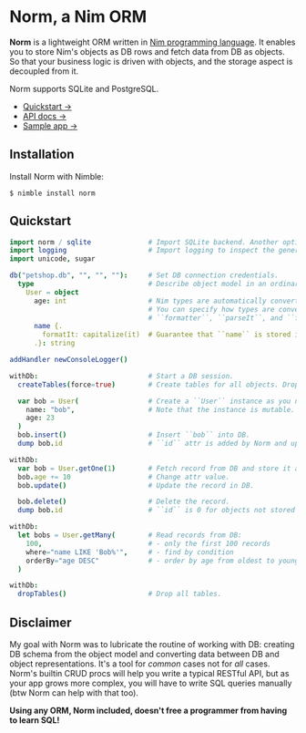 # Norm, a Nim ORM

**Norm** is a lightweight ORM written in [Nim programming language](https://nim-lang.org). It enables you to store Nim's objects as DB rows and fetch data from DB as objects. So that your business logic is driven with objects, and the storage aspect is decoupled from it.

Norm supports SQLite and PostgreSQL.

- [Quickstart →](#Quickstart)
- [API docs →](https://moigagoo.github.io/norm/norm.html)
- [Sample app →](https://github.com/moigagoo/norm-sample-webapp)


## Installation

Install Norm with Nimble:

```shell
$ nimble install norm
```


## Quickstart

```nim
import norm / sqlite              # Import SQLite backend. Another option is ``norm / postgres``.
import logging                    # Import logging to inspect the generated SQL statements.
import unicode, sugar

db("petshop.db", "", "", ""):     # Set DB connection credentials.
  type                            # Describe object model in an ordinary type section.
    User = object
      age: int                    # Nim types are automatically converted into SQL types and back.
                                  # You can specify how types are converted using ``parser``,
                                  # ``formatter``, ``parseIt``, and ``formatIt`` pragmas.
      name {.
        formatIt: capitalize(it)  # Guarantee that ``name`` is stored in DB capitalized.
      .}: string

addHandler newConsoleLogger()

withDb:                           # Start a DB session.
  createTables(force=true)        # Create tables for all objects. Drop tables if they exist.

  var bob = User(                 # Create a ``User`` instance as you normally would.
    name: "bob",                  # Note that the instance is mutable. This is mandatory!
    age: 23
  )
  bob.insert()                    # Insert ``bob`` into DB.
  dump bob.id                     # ``id`` attr is added by Norm and updated on insertion.

withDb:
  var bob = User.getOne(1)        # Fetch record from DB and store it as ``User`` instance.
  bob.age += 10                   # Change attr value.
  bob.update()                    # Update the record in DB.

  bob.delete()                    # Delete the record.
  dump bob.id                     # ``id`` is 0 for objects not stored in DB.

withDb:
  let bobs = User.getMany(        # Read records from DB:
    100,                          # - only the first 100 records
    where="name LIKE 'Bob%'",     # - find by condition
    orderBy="age DESC"            # - order by age from oldest to youngest
  )

withDb:
  dropTables()                    # Drop all tables.
```


## Disclaimer

My goal with Norm was to lubricate the routine of working with DB: creating DB schema from the object model and converting data between DB and object representations. It's a tool for *common* cases not for *all* cases. Norm's builtin CRUD procs will help you write a typical RESTful API, but as your app grows more complex, you will have to write SQL queries manually (btw Norm can help with that too).

**Using any ORM, Norm included, doesn't free a programmer from having to learn SQL!**
